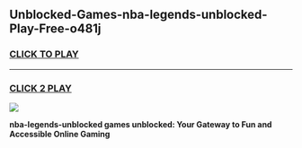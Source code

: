 
## Unblocked-Games-nba-legends-unblocked-Play-Free-o481j
<h3>
<a href="https://premium76.site?title=nba-legends-unblocked&ref=10A">CLICK TO PLAY</a></h3>
<hr>

<h3>
<a href="https://premium76.site?title=nba-legends-unblocked&ref=10A">CLICK 2 PLAY</a>
  
</h3>

<a href="https://premium76.site?title=nba-legends-unblocked&ref=10A"><img src="https://clearcache.store/games.png"></a>


**nba-legends-unblocked games unblocked: Your Gateway to Fun and Accessible Online Gaming**
